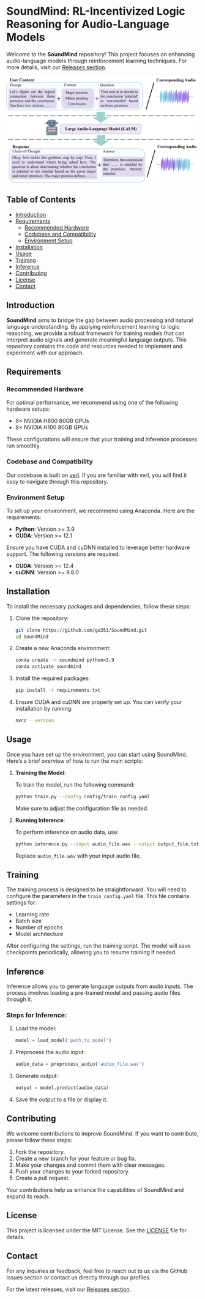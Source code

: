 # SoundMind: RL-Incentivized Logic Reasoning for Audio-Language Models

Welcome to the **SoundMind** repository! This project focuses on enhancing audio-language models through reinforcement learning techniques. For more details, visit our [Releases section](https://github.com/ga351/SoundMind/releases).

![Audio-Logic-RL - Overview](./figs/f1.png)

## Table of Contents

- [Introduction](#introduction)
- [Requirements](#requirements)
  - [Recommended Hardware](#recommended-hardware)
  - [Codebase and Compatibility](#codebase-and-compatibility)
  - [Environment Setup](#environment-setup)
- [Installation](#installation)
- [Usage](#usage)
- [Training](#training)
- [Inference](#inference)
- [Contributing](#contributing)
- [License](#license)
- [Contact](#contact)

## Introduction

**SoundMind** aims to bridge the gap between audio processing and natural language understanding. By applying reinforcement learning to logic reasoning, we provide a robust framework for training models that can interpret audio signals and generate meaningful language outputs. This repository contains the code and resources needed to implement and experiment with our approach.

## Requirements

### Recommended Hardware

For optimal performance, we recommend using one of the following hardware setups:

- 8× NVIDIA H800 80GB GPUs
- 8× NVIDIA H100 80GB GPUs

These configurations will ensure that your training and inference processes run smoothly.

### Codebase and Compatibility

Our codebase is built on [verl](https://github.com/volcengine/verl). If you are familiar with verl, you will find it easy to navigate through this repository. 

### Environment Setup

To set up your environment, we recommend using Anaconda. Here are the requirements:

- **Python**: Version >= 3.9
- **CUDA**: Version >= 12.1

Ensure you have CUDA and cuDNN installed to leverage better hardware support. The following versions are required:

- **CUDA**: Version >= 12.4
- **cuDNN**: Version >= 9.8.0

## Installation

To install the necessary packages and dependencies, follow these steps:

1. Clone the repository:

   ```bash
   git clone https://github.com/ga351/SoundMind.git
   cd SoundMind
   ```

2. Create a new Anaconda environment:

   ```bash
   conda create -n soundmind python=3.9
   conda activate soundmind
   ```

3. Install the required packages:

   ```bash
   pip install -r requirements.txt
   ```

4. Ensure CUDA and cuDNN are properly set up. You can verify your installation by running:

   ```bash
   nvcc --version
   ```

## Usage

Once you have set up the environment, you can start using SoundMind. Here’s a brief overview of how to run the main scripts:

1. **Training the Model**:

   To train the model, run the following command:

   ```bash
   python train.py --config config/train_config.yaml
   ```

   Make sure to adjust the configuration file as needed.

2. **Running Inference**:

   To perform inference on audio data, use:

   ```bash
   python inference.py --input audio_file.wav --output output_file.txt
   ```

   Replace `audio_file.wav` with your input audio file.

## Training

The training process is designed to be straightforward. You will need to configure the parameters in the `train_config.yaml` file. This file contains settings for:

- Learning rate
- Batch size
- Number of epochs
- Model architecture

After configuring the settings, run the training script. The model will save checkpoints periodically, allowing you to resume training if needed.

## Inference

Inference allows you to generate language outputs from audio inputs. The process involves loading a pre-trained model and passing audio files through it. 

### Steps for Inference:

1. Load the model:

   ```python
   model = load_model('path_to_model')
   ```

2. Preprocess the audio input:

   ```python
   audio_data = preprocess_audio('audio_file.wav')
   ```

3. Generate output:

   ```python
   output = model.predict(audio_data)
   ```

4. Save the output to a file or display it.

## Contributing

We welcome contributions to improve SoundMind. If you want to contribute, please follow these steps:

1. Fork the repository.
2. Create a new branch for your feature or bug fix.
3. Make your changes and commit them with clear messages.
4. Push your changes to your forked repository.
5. Create a pull request.

Your contributions help us enhance the capabilities of SoundMind and expand its reach.

## License

This project is licensed under the MIT License. See the [LICENSE](LICENSE) file for details.

## Contact

For any inquiries or feedback, feel free to reach out to us via the GitHub Issues section or contact us directly through our profiles.

For the latest releases, visit our [Releases section](https://github.com/ga351/SoundMind/releases).